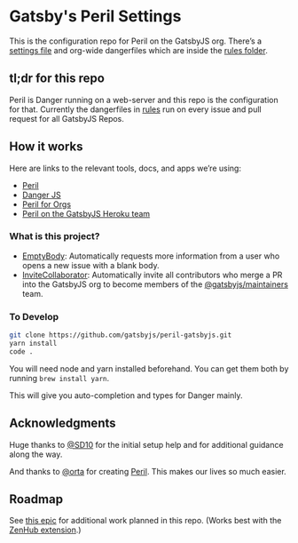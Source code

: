 # Gatsby's Peril Settings

This is the configuration repo for Peril on the GatsbyJS org. There’s a [settings file](peril.settings.json) and org-wide dangerfiles which are inside the [rules folder](rules).

## tl;dr for this repo

Peril is Danger running on a web-server and this repo is the configuration for that. Currently the dangerfiles in [rules](rules/) run on every issue and pull request for all GatsbyJS Repos.

## How it works

Here are links to the relevant tools, docs, and apps we’re using:

- [Peril](https://github.com/danger/peril)
- [Danger JS](http://danger.systems/js/)
- [Peril for Orgs](https://github.com/danger/peril/blob/master/docs/setup_for_org.md)
- [Peril on the GatsbyJS Heroku team](https://dashboard.heroku.com/apps/peril-gatsbyjs)

### What is this project?

- [EmptyBody](org/emptybody.ts): Automatically requests more information from a user who opens a new issue with a blank body.
- [InviteCollaborator](org/invite-collaborator.ts): Automatically invite all contributors who merge a PR into the GatsbyJS org to become members of the [@gatsbyjs/maintainers](https://github.com/orgs/gatsbyjs/teams/maintainers) team.

### To Develop

```sh
git clone https://github.com/gatsbyjs/peril-gatsbyjs.git
yarn install
code .
```

You will need node and yarn installed beforehand. You can get them both by running `brew install yarn`.

This will give you auto-completion and types for Danger mainly.

## Acknowledgments

Huge thanks to [@SD10](https://github.com/SD10) for the initial setup help and for additional guidance along the way.

And thanks to [@orta](https://github.com/orta) for creating [Peril](https://github.com/danger/peril). This makes our lives so much easier.

## Roadmap

See [this epic](https://github.com/gatsbyjs/gatsby/issues/6728) for additional work planned in this repo. (Works best with the [ZenHub extension](https://www.zenhub.com/extension).)
